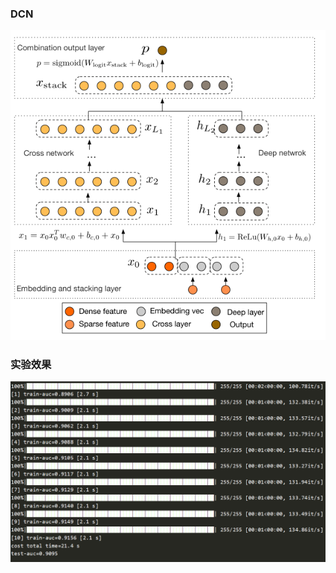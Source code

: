 ### DCN
![](https://github.com/wangru8080/Deep_CTR/blob/master/picture/DCN.png)  

### 实验效果
![](https://github.com/wangru8080/Deep_CTR/blob/master/picture/DCN_result.png)
